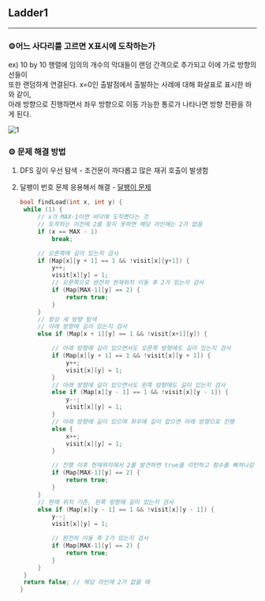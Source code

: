 ## **Ladder1**

***



### **⚙어느 사다리를 고르면 X표시에 도착하는가**

ex) 10 by 10 행렬에 임의의 개수의 막대들이 랜덤 간격으로 추가되고 이에 가로 방향의 선들이<br> 또한 랜덤하게 연결된다. x=0인 출발점에서 출발하는 사례에 대해 화살표로 표시한 바와 같이, <br> 아래 방향으로 진행하면서 좌우 방향으로 이동 가능한 통로가 나타나면 방향 전환을 하게 된다.

![1](https://user-images.githubusercontent.com/55940552/105358912-1d0a3980-5c3a-11eb-9e4e-9a4875d439ba.PNG)



### **⚙ 문제 해결 방법**

1. DFS 깊이 우선 탐색 - 조건문이 까다롭고 많은 재귀 호출이 발생함

2. 달팽이 번호 문제 응용해서 해결 - [달팽이 문제](https://github.com/Lee-HyeongSeok/SW_expert_examples/tree/main/test/Snail_number)

   ```c
   bool findLoad(int x, int y) {
   	while (1) {
   		// x가 MAX-1이면 바닥에 도착했다는 것
   		// 도착하는 이전에 2를 찾지 못하면 해당 라인에는 2가 없음
   		if (x == MAX - 1)
   			break;
   
   		// 오른쪽에 길이 있는지 검사
   		if (Map[x][y + 1] == 1 && !visit[x][y+1]) {
   			y++;
   			visit[x][y] = 1;
   			// 오른쪽으로 완전히 현재위치 이동 후 2가 있는지 검사
   			if (Map[MAX-1][y] == 2) {
   				return true;
   			}
   		}
   		// 항상 세 방향 탐색
   		// 아래 방향에 길이 있는지 검사 
   		else if (Map[x + 1][y] == 1 && !visit[x+1][y]) {
   
   			// 아래 방향에 길이 있으면서도 오른쪽 방향에도 길이 있는지 검사
   			if (Map[x][y + 1] == 1 && !visit[x][y + 1]) {
   				y++;
   				visit[x][y] = 1;
   			}
   			// 아래 방향에 길이 있으면서도 왼쪽 방향에도 길이 있는지 검사
   			else if (Map[x][y - 1] == 1 && !visit[x][y - 1]) {
   				y--;
   				visit[x][y] = 1;
   			}
   			// 아래 방향에 길이 있으며 좌우에 길이 없으면 아래 방향으로 진행
   			else {
   				x++;
   				visit[x][y] = 1;
   			}
   
   			// 진행 이후 현재위치에서 2를 발견하면 true를 리턴하고 함수를 빠져나감
   			if (Map[MAX-1][y] == 2) {
   				return true;
   			}
   		}
   		// 현재 위치 기준, 왼쪽 방향에 길이 있는지 검사 
   		else if (Map[x][y - 1] == 1 && !visit[x][y - 1]) {
   			y--;
   			visit[x][y] = 1;
   
   			// 완전히 이동 후 2가 있는지 검사
   			if (Map[MAX-1][y] == 2) {
   				return true;
   			}
   		}
   	}
   	return false; // 해당 라인에 2가 없을 때 
   }
   ```

   